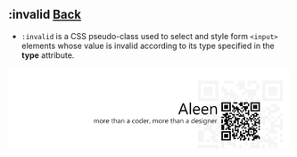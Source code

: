 ## :invalid [**Back**](./../pseudoClass.md)

- `:invalid` is a CSS pseudo-class used to select and style form `<input>` elements whose value is invalid according to its type specified in the **type** attribute.

<a href="http://aleen42.github.io/" target="_blank" ><img src="./../../../pic/tail.gif"></a>